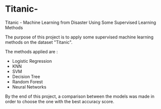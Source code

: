# Titanic-
Titanic - Machine Learning from Disaster Using Some Supervised Learning Methods

The purpose of this project is to apply some supervised machine learning methods on the dataset "Titanic".

The methods applied are :
  - Logistic Regression
  - KNN
  - SVM
  - Decision Tree
  - Random Forest
  - Neural Networks

By the end of this project, a comparison between the models was made in order to choose the one with the best accuracy score.
